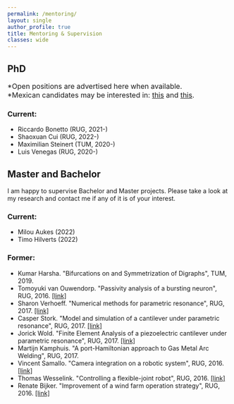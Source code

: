 ```yaml
---
permalink: /mentoring/
layout: single
author_profile: true
title: Mentoring & Supervision
classes: wide
---
```


## PhD

<font size="3">*Open positions are advertised here when available.</font><br/>
<font size="3">*Mexican candidates may be interested in: [this](https://www.rug.nl/about-ug/profile/internationalization/global-focus/latin-america/conacyt-full-phd-scholarships?lang=en) and [this](https://www.rug.nl/about-ug/profile/internationalization/global-focus/latin-america/unam-ug-double-degree-phd-program?lang=en).</font><br/>

### Current:
* Riccardo Bonetto (RUG, 2021-)
* Shaoxuan Cui (RUG, 2022-)
* Maximilian Steinert (TUM, 2020-)
* Luis Venegas (RUG, 2020-)

## Master and Bachelor

I am happy to supervise Bachelor and Master projects. 
Please take a look at my research and contact me if any of it is of your interest.

### Current:

* Milou Aukes (2022)
* Timo Hilverts (2022)

### Former:
* Kumar Harsha. "Bifurcations on and Symmetrization of Digraphs", TUM, 2019. 
* Tomoyuki van Ouwendorp. "Passivity analysis of a bursting neuron", RUG, 2016. [[link]](https://fse.studenttheses.ub.rug.nl/15298/)
* Sharon Verhoeff. "Numerical methods for parametric resonance", RUG, 2017. [[link]](https://fse.studenttheses.ub.rug.nl/15299/)
* Casper Stork. "Model and simulation of a cantilever under parametric resonance", RUG, 2017. [[link]](https://fse.studenttheses.ub.rug.nl/15346/)
* Jorick Wold. "Finite Element Analysis of a piezoelectric cantilever under parametric resonance", RUG, 2017. [[link]](https://fse.studenttheses.ub.rug.nl/15678/)
* Martijn Kamphuis. "A port-Hamiltonian approach to Gas Metal Arc Welding", RUG, 2017. 
* Vincent Samallo. "Camera integration on a robotic system", RUG, 2016. [[link]](https://fse.studenttheses.ub.rug.nl/13997/)
* Thomas Wesselink. "Controlling a flexible-joint robot", RUG, 2016. [[link]](https://fse.studenttheses.ub.rug.nl/13928/)
* Renate Bijker. "Improvement of a wind farm operation strategy", RUG, 2016. [[link]](https://fse.studenttheses.ub.rug.nl/13909/)
